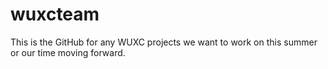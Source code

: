 # wuxcteam
This is the GitHub for any WUXC projects we want to work on this summer or our time moving forward. 
